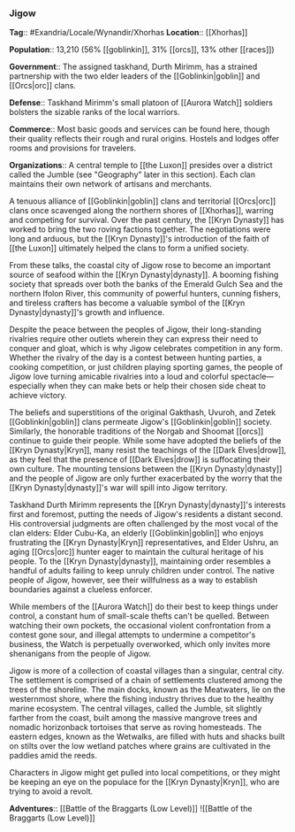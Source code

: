 ### Jigow
**Tag**:: #Exandria/Locale/Wynandir/Xhorhas
**Location**:: [[Xhorhas]]

**Population**:: 13,210 (56% [[goblinkin]], 31% [[orcs]], 13% other [[races]])

**Government**:: The assigned taskhand, Durth Mirimm, has a strained partnership with the two elder leaders of the [[Goblinkin|goblin]] and [[Orcs|orc]] clans.

**Defense**:: Taskhand Mirimm's small platoon of [[Aurora Watch]] soldiers bolsters the sizable ranks of the local warriors.

**Commerce**:: Most basic goods and services can be found here, though their quality reflects their rough and rural origins. Hostels and lodges offer rooms and provisions for travelers.

**Organizations**:: A central temple to [[the Luxon]] presides over a district called the Jumble (see "Geography" later in this section). Each clan maintains their own network of artisans and merchants.

A tenuous alliance of [[Goblinkin|goblin]] clans and territorial [[Orcs|orc]] clans once scavenged along the northern shores of [[Xhorhas]], warring and competing for survival. Over the past century, the [[Kryn Dynasty]] has worked to bring the two roving factions together. The negotiations were long and arduous, but the [[Kryn Dynasty]]'s introduction of the faith of [[the Luxon]] ultimately helped the clans to form a unified society.

From these talks, the coastal city of Jigow rose to become an important source of seafood within the [[Kryn Dynasty|dynasty]]. A booming fishing society that spreads over both the banks of the Emerald Gulch Sea and the northern Ifolon River, this community of powerful hunters, cunning fishers, and tireless crafters has become a valuable symbol of the [[Kryn Dynasty|dynasty]]'s growth and influence.

Despite the peace between the peoples of Jigow, their long-standing rivalries require other outlets wherein they can express their need to conquer and gloat, which is why Jigow celebrates competition in any form. Whether the rivalry of the day is a contest between hunting parties, a cooking competition, or just children playing sporting games, the people of Jigow love turning amicable rivalries into a loud and colorful spectacle—especially when they can make bets or help their chosen side cheat to achieve victory.

The beliefs and superstitions of the original Gakthash, Uvuroh, and Zetek [[Goblinkin|goblin]] clans permeate Jigow's [[Goblinkin|goblin]] society. Similarly, the honorable traditions of the Norgab and Shoomat [[orcs]] continue to guide their people. While some have adopted the beliefs of the [[Kryn Dynasty|Kryn]], many resist the teachings of the [[Dark Elves|drow]], as they feel that the presence of [[Dark Elves|drow]] is suffocating their own culture. The mounting tensions between the [[Kryn Dynasty|dynasty]] and the people of Jigow are only further exacerbated by the worry that the [[Kryn Dynasty|dynasty]]'s war will spill into Jigow territory.

Taskhand Durth Mirimm represents the [[Kryn Dynasty|dynasty]]'s interests first and foremost, putting the needs of Jigow's residents a distant second. His controversial judgments are often challenged by the most vocal of the clan elders: Elder Cubu-Ka, an elderly [[Goblinkin|goblin]] who enjoys frustrating the [[Kryn Dynasty|Kryn]] representatives, and Elder Ushru, an aging [[Orcs|orc]] hunter eager to maintain the cultural heritage of his people. To the [[Kryn Dynasty|dynasty]], maintaining order resembles a handful of adults failing to keep unruly children under control. The native people of Jigow, however, see their willfulness as a way to establish boundaries against a clueless enforcer.

While members of the [[Aurora Watch]] do their best to keep things under control, a constant hum of small-scale thefts can't be quelled. Between watching their own pockets, the occasional violent confrontation from a contest gone sour, and illegal attempts to undermine a competitor's business, the Watch is perpetually overworked, which only invites more shenanigans from the people of Jigow.

Jigow is more of a collection of coastal villages than a singular, central city. The settlement is comprised of a chain of settlements clustered among the trees of the shoreline. The main docks, known as the Meatwaters, lie on the westernmost shore, where the fishing industry thrives due to the healthy marine ecosystem. The central villages, called the Jumble, sit slightly farther from the coast, built among the massive mangrove trees and nomadic horizonback tortoises that serve as roving homesteads. The eastern edges, known as the Wetwalks, are filled with huts and shacks built on stilts over the low wetland patches where grains are cultivated in the paddies amid the reeds.

Characters in Jigow might get pulled into local competitions, or they might be keeping an eye on the populace for the [[Kryn Dynasty|Kryn]], who are trying to avoid a revolt.

**Adventures**:: [[Battle of the Braggarts (Low Level)]]
![[Battle of the Braggarts (Low Level)]]